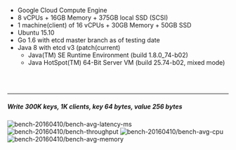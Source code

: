 

- Google Cloud Compute Engine
- 8 vCPUs + 16GB Memory + 375GB local SSD (SCSI)
- 1 machine(client) of 16 vCPUs + 30GB Memory + 50GB SSD
- Ubuntu 15.10
- Go 1.6 with etcd master branch as of testing date
- Java 8 with etcd v3 (patch(current)
  - Java(TM) SE Runtime Environment (build 1.8.0_74-b02)
  - Java HotSpot(TM) 64-Bit Server VM (build 25.74-b02, mixed mode)



<br><br><hr>
##### Write 300K keys, 1K clients, key 64 bytes, value 256 bytes

<img src="https://storage.googleapis.com/bench-20160410/bench-avg-latency-ms.svg" alt="bench-20160410/bench-avg-latency-ms">

<img src="https://storage.googleapis.com/bench-20160410/bench-throughput.svg" alt="bench-20160410/bench-throughput">

<img src="https://storage.googleapis.com/bench-20160410/bench-avg-cpu.svg" alt="bench-20160410/bench-avg-cpu">

<img src="https://storage.googleapis.com/bench-20160410/bench-avg-memory.svg" alt="bench-20160410/bench-avg-memory">



